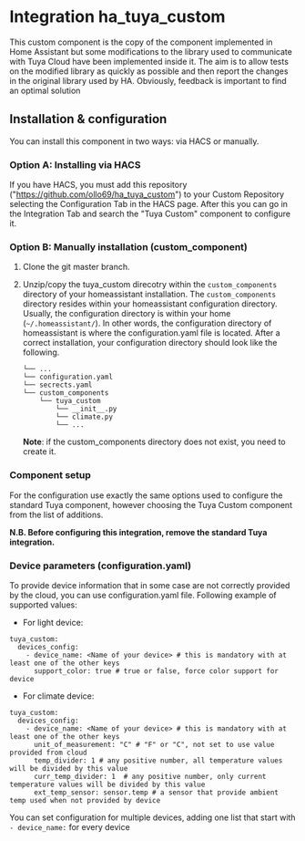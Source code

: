 # Integration ha_tuya_custom
 
This custom component is the copy of the component implemented in Home Assistant but some modifications to the library
used to communicate with Tuya Cloud have been implemented inside it.
The aim is to allow tests on the modified library as quickly as possible and then report the changes in the original 
library used by HA.
Obviously, feedback is important to find an optimal solution

## Installation & configuration
You can install this component in two ways: via HACS or manually.

### Option A: Installing via HACS
If you have HACS, you must add this repository ("https://github.com/ollo69/ha_tuya_custom") to your Custom Repository 
selecting the Configuration Tab in the HACS page.
After this you can go in the Integration Tab and search the "Tuya Custom" component to configure it.

### Option B: Manually installation (custom_component)
1. Clone the git master branch.
1. Unzip/copy the tuya_custom direcotry within the `custom_components` directory of your homeassistant installation.
The `custom_components` directory resides within your homeassistant configuration directory.
Usually, the configuration directory is within your home (`~/.homeassistant/`).
In other words, the configuration directory of homeassistant is where the configuration.yaml file is located.
After a correct installation, your configuration directory should look like the following.
    ```
    └── ...
    └── configuration.yaml
    └── secrects.yaml
    └── custom_components
        └── tuya_custom
            └── __init__.py
            └── climate.py
            └── ...
    ```

    **Note**: if the custom_components directory does not exist, you need to create it.
    
### Component setup    

For the configuration use exactly the same options used to configure the standard Tuya component, however choosing the Tuya Custom component from the list of additions.

**N.B. Before configuring this integration, remove the standard Tuya integration.**

### Device parameters (configuration.yaml)

To provide device information that in some case are not correctly provided by the cloud, you can use 
configuration.yaml file. Following example of supported values:

- For light device:

```
tuya_custom:
  devices_config:
    - device_name: <Name of your device> # this is mandatory with at least one of the other keys
      support_color: true # true or false, force color support for device
```

- For climate device:

```
tuya_custom:
  devices_config:
    - device_name: <Name of your device> # this is mandatory with at least one of the other keys
      unit_of_measurement: "C" # "F" or "C", not set to use value provided from cloud
      temp_divider: 1 # any positive number, all temperature values will be divided by this value
      curr_temp_divider: 1  # any positive number, only current temperature values will be divided by this value
      ext_temp_sensor: sensor.temp # a sensor that provide ambient temp used when not provided by device
```

You can set configuration for multiple devices, adding one list that start with `- device_name:` for every device
